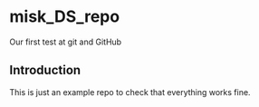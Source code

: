 # misk_DS_repo
Our first test at git and GitHub

## Introduction

This is just an example repo to check that everything works fine.

